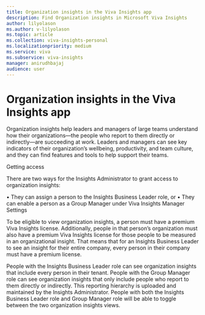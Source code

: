 ```yaml
---
title: Organization insights in the Viva Insights app
description: Find Organization insights in Microsoft Viva Insights 
author: lilyolason
ms.author: v-lilyolason
ms.topic: article
ms.collection: viva-insights-personal
ms.localizationpriority: medium 
ms.service: viva
ms.subservice: viva-insights
manager: anirudhbajaj
audience: user
---
```


# Organization insights in the Viva Insights app

Organization insights help leaders and managers of large teams understand how their organizations—the people who report to them directly or indirectly—are succeeding at work. Leaders and managers can see key indicators of their organization’s wellbeing, productivity, and team culture, and they can find features and tools to help support their teams.

Getting access

There are two ways for the Insights Administrator to grant access to organization insights:

•	They can assign a person to the Insights Business Leader role, or
•	They can enable a person as a Group Manager under Viva Insights Manager Settings

To be eligible to view organization insights, a person must have a premium Viva Insights license. Additionally, people in that person’s organization must also have a premium Viva Insights license for those people to be measured in an organizational insight. That means that for an Insights Business Leader to see an insight for their entire company, every person in their company must have a premium license.

People with the Insights Business Leader role can see organization insights that include every person in their tenant. People with the Group Manager role can see organization insights that only include people who report to them directly or indirectly. This reporting hierarchy is uploaded and maintained by the Insights Administrator. People with both the Insights Business Leader role and Group Manager role will be able to toggle between the two organization insights views.
